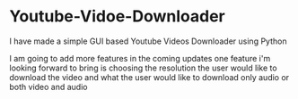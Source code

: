 # Youtube-Vidoe-Downloader
I have made a simple GUI based Youtube Videos Downloader using Python 

I am going to add more features in the coming updates 
one feature i'm looking forward to bring is choosing the resolution the user would like to download the video 
and what the user would like to download only audio or both video and audio 
